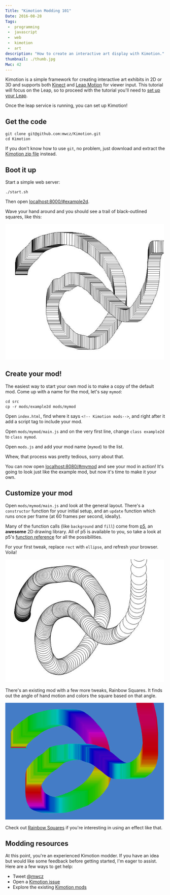 ```yaml
---
Title: "Kimotion Modding 101"
Date: 2016-08-28
Tags:
 -  programming
 -  javascript
 -  web
 -  kimotion
 -  art
description: "How to create an interactive art display with Kimotion."
thumbnail: ./thumb.jpg
Mwc: 42
---
```


Kimotion is a simple framework for creating interactive art exhibits in 2D or
3D and supports both [Kinect][kinect] and [Leap Motion][leap] for viewer input.
This tutorial will focus on the Leap, so to proceed with the tutorial you'll
need to [set up your Leap][leap-setup].

Once the leap service is running, you can set up Kimotion!


## Get the code

    git clone git@github.com:mwcz/Kimotion.git
    cd Kimotion

If you don't know how to use `git`, no problem, just download and extract the
[Kimotion zip file](https://github.com/mwcz/Kimotion/archive/master.zip)
instead.


## Boot it up

Start a simple web server:

    ./start.sh

Then open [localhost:8000/#example2d](http://localhost:8000/#example2d).

Wave your hand around and you should see a trail of black-outlined squares,
like this:

![example2d mod screenshot](example2d.jpg)


## Create your mod!

The easiest way to start your own mod is to make a copy of the default mod.
Come up with a name for the mod, let's say `mymod`:

    cd src
    cp -r mods/example2d mods/mymod

Open `index.html`, find where it says `<!-- Kimotion mods-->`, and right after
it add a script tag to include your mod.

   <script src="mods/mymod/main.js"></script>

Open `mods/mymod/main.js` and on the very first line, change `class example2d`
to `class mymod`.

Open `mods.js` and add your mod name (`mymod`) to the list.

Whew, that process was pretty tedious, sorry about that.

You can now open [localhost:8080/#mymod](http://localhost:8080/#mymod) and see
your mod in action!  It's going to look just like the example mod, but now it's
time to make it your own.


## Customize your mod

Open `mods/mymod/main.js` and look at the general layout.  There's a
`constructor` function for your initial setup, and an `update` function which
runs once per frame (at 60 frames per second, ideally).

Many of the function calls (like `background` and `fill`) come from [p5][p5],
an **awesome** 2D drawing library.  All of p5 is available to you, so take a
look at p5's [function reference][p5-ref] for all the possibilities.

For your first tweak,  replace `rect` with `ellipse`, and refresh your browser.
Voila!

![example2d mod screenshot with circles](example2d-circle.jpg)

There's an existing mod with a few more tweaks, Rainbow Squares.  It finds out
the angle of hand motion and colors the square based on that angle.

![rainbow squares mod screenshot](rainbow-squares.jpg)

Check out [Rainbow Squares][rainbow-square] if you're interesting in using an
effect like that.


## Modding resources

At this point, you're an experienced Kimotion modder.  If you have an idea but
would like some feedback before getting started, I'm eager to assist.  Here are
a few ways to get help:

 - Tweet [@mwcz][twitter]
 - Open a [Kimotion issue][kimotion-issue]
 - Explore the existing [Kimotion mods][mods]

<img style="display: none !important;" src="thumb.jpg">

[kimotion-web]: http://kimotion.xyz
[kinect]: http://www.xbox.com/en-US/xbox-360/accessories/kinect
[leap]: https://www.leapmotion.com/
[leap-setup]: https://www.leapmotion.com/setup
[npm]: https://www.npmjs.com/
[p5]: https://p5js.org/
[p5-ref]: https://p5js.org/reference/
[mods]: https://github.com/mwcz/Kimotion/tree/master/src/mods
[mod-ideas]: https://github.com/mwcz/Kimotion/issues?q=is%3Aopen+is%3Aissue+label%3A%22mod+idea%22
[kimotion-issue]: https://github.com/mwcz/Kimotion/issues/new
[twitter]: https://twitter.com/mwcz
[rainbow-square]: https://github.com/mwcz/Kimotion/blob/master/src/mods/rainbow-square/main.js
